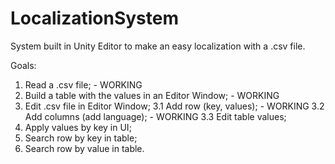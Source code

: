 # LocalizationSystem
System built in Unity Editor to make an easy localization with a .csv file.

Goals:
1. Read a .csv file; - WORKING
2. Build a table with the values in an Editor Window; - WORKING
3. Edit .csv file in Editor Window;
3.1 Add row (key, values); - WORKING
3.2 Add columns (add language); - WORKING
3.3 Edit table values;
4. Apply values by key in UI;
5. Search row by key in table;
6. Search row by value in table.

